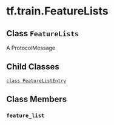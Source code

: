 <div itemscope itemtype="http://developers.google.com/ReferenceObject">
<meta itemprop="name" content="tf.train.FeatureLists" />
<meta itemprop="path" content="Stable" />
<meta itemprop="property" content="FeatureListEntry"/>
<meta itemprop="property" content="feature_list"/>
</div>

# tf.train.FeatureLists

## Class `FeatureLists`



A ProtocolMessage

## Child Classes
[`class FeatureListEntry`](../../tf/train/FeatureLists/FeatureListEntry.md)

## Class Members

<h3 id="feature_list"><code>feature_list</code></h3>

